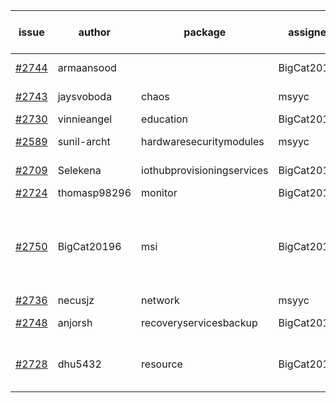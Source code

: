 | issue | author | package | assignee | bot advice | created date of issue | target release date | date from target |
| ------ | ------ | ------ | ------ | ------ | ------ | ------ | :-----: |
| [#2744](https://github.com/Azure/sdk-release-request/issues/2744) | armaansood |   | BigCat20196 |   release date < 2 ! <br> | 04-27 | 05-02 | 2 |
| [#2743](https://github.com/Azure/sdk-release-request/issues/2743) | jaysvoboda | chaos | msyyc |   release date < 2 ! <br> | 04-26 | 04-28 | -1 |
| [#2730](https://github.com/Azure/sdk-release-request/issues/2730) | vinnieangel | education | BigCat20196 |   | 04-21 | 05-05 |   |
| [#2589](https://github.com/Azure/sdk-release-request/issues/2589) | sunil-archt | hardwaresecuritymodules | msyyc |   release date < 2 ! <br> | 03-21 | 05-02 | 2 |
| [#2709](https://github.com/Azure/sdk-release-request/issues/2709) | Selekena | iothubprovisioningservices | BigCat20196 |   release date < 2 ! <br> | 04-15 | 05-02 | 2 |
| [#2724](https://github.com/Azure/sdk-release-request/issues/2724) | thomasp98296 | monitor | BigCat20196 |   | 04-21 | 05-16 |   |
| [#2750](https://github.com/Azure/sdk-release-request/issues/2750) | BigCat20196 | msi | BigCat20196 | new version is 0.0.0, please check base branch!   | 04-29 | 05-16 |   |
| [#2736](https://github.com/Azure/sdk-release-request/issues/2736) | necusjz | network | msyyc |   | 04-24 | 05-12 |   |
| [#2748](https://github.com/Azure/sdk-release-request/issues/2748) | anjorsh | recoveryservicesbackup | BigCat20196 |   release date < 2 ! <br> | 04-29 | 05-02 | 2 |
| [#2728](https://github.com/Azure/sdk-release-request/issues/2728) | dhu5432 | resource | BigCat20196 | new comment.  <br> release date < 2 ! <br> | 04-21 | 05-02 | 2 |
